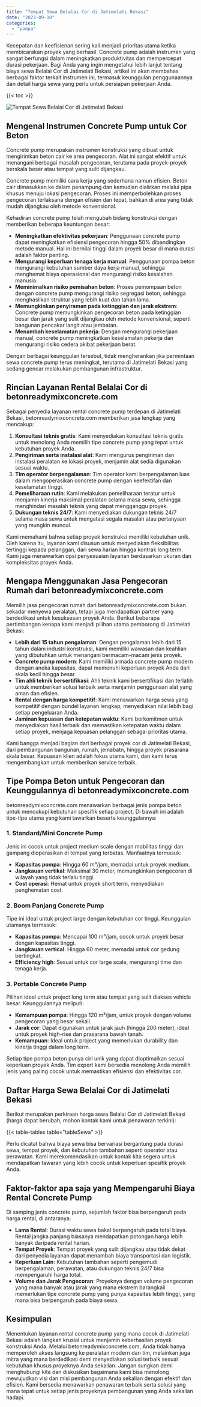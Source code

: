 ```yaml
---
title: "Tempat Sewa Belalai Cor di Jatimelati Bekasi"
date: "2023-09-18"
categories: 
  - "pompa"
---
```


Kecepatan dan keefisienan sering kali menjadi prioritas utama ketika membicarakan proyek yang berhasil. Concrete pump adalah instrumen yang sangat berfungsi dalam meningkatkan produktivitas dan mempercepat durasi pekerjaan. Bagi Anda yang ingin mengetahui lebih lanjut tentang biaya sewa Belalai Cor di Jatimelati Bekasi, artikel ini akan membahas berbagai faktor terkait instrumen ini, termasuk keunggulan penggunaannya dan detail harga sewa yang perlu untuk persiapan pekerjaan Anda.

{{< toc >}}

![Tempat Sewa Belalai Cor di Jatimelati Bekasi](https://betoncor8.github.io/pump/concrete-pump%20(9).png)

## Mengenal Instrumen Concrete Pump untuk Cor Beton

Concrete pump merupakan instrumen konstruksi yang dibuat untuk mengirimkan beton cair ke area pengecoran. Alat ini sangat efektif untuk menangani berbagai masalah pengecoran, terutama pada proyek-proyek berskala besar atau tempat yang sulit dijangkau.

Concrete pump memiliki cara kerja yang sederhana namun efisien. Beton cair dimasukkan ke dalam penampung dan kemudian dialirkan melalui pipa khusus menuju lokasi pengecoran. Proses ini memperbolehkan proses pengecoran terlaksana dengan efisien dan tepat, bahkan di area yang tidak mudah dijangkau oleh metode konvensional.

Kehadiran concrete pump telah mengubah bidang konstruksi dengan memberikan beberapa keuntungan besar:

- **Meningkatkan efektivitas pekerjaan**: Penggunaan concrete pump dapat meningkatkan efisiensi pengecoran hingga 50% dibandingkan metode manual. Hal ini bernilai tinggi dalam proyek besar di mana durasi adalah faktor penting.
- **Mengurangi keperluan tenaga kerja manual**: Penggunaan pompa beton mengurangi kebutuhan sumber daya kerja manual, sehingga menghemat biaya operasional dan mengurangi risiko kesalahan manusia.
- **Meminimalkan risiko pemisahan beton**: Proses pemompaan beton dengan concrete pump mengurangi risiko segregasi beton, sehingga menghasilkan struktur yang lebih kuat dan tahan lama.
- **Memungkinkan penyiraman pada ketinggian dan jarak ekstrem**: Concrete pump memungkinkan pengecoran beton pada ketinggian besar dan jarak yang sulit dijangkau oleh metode konvensional, seperti bangunan pencakar langit atau jembatan.
- **Menambah keselamatan pekerja**: Dengan mengurangi pekerjaan manual, concrete pump meningkatkan keselamatan pekerja dan mengurangi risiko cedera akibat pekerjaan berat.

Dengan berbagai keunggulan tersebut, tidak mengherankan jika permintaan sewa concrete pump terus meningkat, terutama di Jatimelati Bekasi yang sedang gencar melakukan pembangunan infrastruktur.

## Rincian Layanan Rental Belalai Cor di betonreadymixconcrete.com

Sebagai penyedia layanan rental concrete pump terdepan di Jatimelati Bekasi, betonreadymixconcrete.com memberikan jasa lengkap yang mencakup:

1. **Konsultasi teknis gratis**: Kami menyediakan konsultasi teknis gratis untuk menolong Anda memilih tipe concrete pump yang tepat untuk kebutuhan proyek Anda.
2. **Pengiriman serta instalasi alat**: Kami mengurus pengiriman dan instalasi peralatan ke lokasi proyek, menjamin alat sedia digunakan sesuai waktu.
3. **Tim operator berpengalaman**: Tim operator kami berpengalaman luas dalam mengoperasikan concrete pump dengan keefektifan dan keselamatan tinggi.
4. **Pemeliharaan rutin**: Kami melakukan pemeliharaan teratur untuk menjamin kinerja maksimal peralatan selama masa sewa, sehingga menghindari masalah teknis yang dapat mengganggu proyek.
5. **Dukungan teknis 24/7**: Kami menyediakan dukungan teknis 24/7 selama masa sewa untuk mengatasi segala masalah atau pertanyaan yang mungkin muncul.

Kami memahami bahwa setiap proyek konstruksi memiliki kebutuhan unik. Oleh karena itu, layanan kami disusun untuk menyediakan fleksibilitas tertinggi kepada pelanggan, dari sewa harian hingga kontrak long term. Kami juga menawarkan opsi penyesuaian layanan berdasarkan ukuran dan kompleksitas proyek Anda.

## Mengapa Menggunakan Jasa Pengecoran Rumah dari betonreadymixconcrete.com

Memilih jasa pengecoran rumah dari betonreadymixconcrete.com bukan sekadar menyewa peralatan, tetapi juga mendapatkan partner yang berdedikasi untuk kesuksesan proyek Anda. Berikut beberapa pertimbangan kenapa kami menjadi pilihan utama pemborong di Jatimelati Bekasi:

- **Lebih dari 15 tahun pengalaman**: Dengan pengalaman lebih dari 15 tahun dalam industri konstruksi, kami memiliki wawasan dan keahlian yang dibutuhkan untuk menangani bermacam-macam jenis proyek.
- **Concrete pump modern**: Kami memiliki armada concrete pump modern dengan aneka kapasitas, dapat memenuhi keperluan proyek Anda dari skala kecil hingga besar.
- **Tim ahli teknik bersertifikasi**: Ahli teknik kami bersertifikasi dan terlatih untuk memberikan solusi terbaik serta menjamin penggunaan alat yang aman dan efisien.
- **Rental dengan harga kompetitif**: Kami menawarkan harga sewa yang kompetitif dengan bundel layanan lengkap, menyediakan nilai lebih bagi setiap pengeluaran Anda.
- **Jaminan kepuasan dan ketepatan waktu**: Kami berkomitmen untuk menyediakan hasil terbaik dan memastikan ketepatan waktu dalam setiap proyek, menjaga kepuasan pelanggan sebagai prioritas utama.

Kami bangga menjadi bagian dari berbagai proyek cor di Jatimelati Bekasi, dari pembangunan bangunan, rumah, jemabatn, hingga proyek prasarana skala besar. Kepuasan klien adalah fokus utama kami, dan kami terus mengembangkan untuk memberikan service terbaik.

## Tipe Pompa Beton untuk Pengecoran dan Keunggulannya di betonreadymixconcrete.com

betonreadymixconcrete.com menawarkan berbagai jenis pompa beton untuk mencukupi kebutuhan spesifik setiap project. Di bawah ini adalah tipe-tipe utama yang kami tawarkan beserta keunggulannya:

### 1\. Standard/Mini Concrete Pump

Jenis ini cocok untuk project medium scale dengan mobilitas tinggi dan gampang dioperasikan di tempat yang terbatas. Manfaatnya termasuk:

- **Kapasitas pompa**: Hingga 60 m³/jam, memadai untuk proyek medium.
- **Jangkauan vertikal**: Maksimal 30 meter, memungkinkan pengecoran di wilayah yang tidak terlalu tinggi.
- **Cost operasi**: Hemat untuk proyek short term, menyediakan penghematan cost.

### 2\. Boom Panjang Concrete Pump

Tipe ini ideal untuk project large dengan kebutuhan cor tinggi. Keunggulan utamanya termasuk:

- **Kapasitas pompa**: Mencapai 100 m³/jam, cocok untuk proyek besar dengan kapasitas tinggi.
- **Jangkauan vertical**: Hingga 60 meter, memadai untuk cor gedung bertingkat.
- **Efficiency high**: Sesuai untuk cor large scale, mengurangi time dan tenaga kerja.

### 3\. Portable Concrete Pump

Pilihan ideal untuk project long term atau tempat yang sulit diakses vehicle besar. Keunggulannya meliputi:

- **Kemampuan pompa**: Hingga 120 m³/jam, untuk proyek dengan volume pengecoran yang besar sekali.
- **Jarak cor**: Dapat digunakan untuk jarak jauh (hingga 200 meter), ideal untuk proyek high-rise dan prasarana bawah tanah.
- **Kemampuan**: Ideal untuk project yang memerlukan durability dan kinerja tinggi dalam long term.

Setiap tipe pompa beton punya ciri unik yang dapat dioptimalkan sesuai keperluan proyek Anda. Tim expert kami bersedia menolong Anda memilih jenis yang paling cocok untuk memastikan efisiensi dan efektivitas cor.

## Daftar Harga Sewa Belalai Cor di Jatimelati Bekasi

Berikut merupakan perkiraan harga sewa Belalai Cor di Jatimelati Bekasi (harga dapat berubah, mohon kontak kami untuk penawaran terkini):

{{< table-tables table="tableSewa" >}}

Perlu dicatat bahwa biaya sewa bisa bervariasi bergantung pada durasi sewa, tempat proyek, dan kebutuhan tambahan seperti operator atau perawatan. Kami merekomendasikan untuk kontak kita segera untuk mendapatkan tawaran yang lebih cocok untuk keperluan spesifik proyek Anda.

## Faktor-faktor apa saja yang Mempengaruhi Biaya Rental Concrete Pump

Di samping jenis concrete pump, sejumlah faktor bisa berpengaruh pada harga rental, di antaranya:

- **Lama Rental**: Durasi waktu sewa bakal berpengaruh pada total biaya. Rental jangka panjang biasanya mendapatkan potongan harga lebih banyak daripada rental harian.
- **Tempat Proyek**: Tempat proyek yang sulit dijangkau atau tidak dekat dari penyedia layanan dapat menambah biaya transportasi dan logistik.
- **Keperluan Lain**: Kebutuhan tambahan seperti pengemudi berpengalaman, perawatan, atau dukungan teknis 24/7 bisa mempengaruhi harga total.
- **Volume dan Jarak Pengecoran**: Proyeknya dengan volume pengecoran yang mana banyak atau jarak yang mana ekstrem barangkali memerlukan tipe concrete pump yang punya kapasitas lebih tinggi, yang mana bisa berpengaruh pada biaya sewa.

## Kesimpulan

Menentukan layanan rental concrete pump yang mana cocok di Jatimelati Bekasi adalah langkah krusial untuk menjamin keberhasilan proyek konstruksi Anda. Melalui betonreadymixconcrete.com, Anda tidak hanya memperoleh akses langsung ke peralatan modern dan tim, melainkan juga mitra yang mana berdedikasi demi menyediakan solusi terbaik sesuai kebutuhan khusus proyeknya Anda sekalian. Jangan sungkan demi menghubungi kita dan diskusikan bagaimana kami bisa menolong mewujudkan visi dan misi pembangunan Anda sekalian dengan efektif dan efisien. Kami bersedia menawarkan penawaran terbaik serta solusi yang mana tepat untuk setiap jenis proyeknya pembangunan yang Anda sekalian hadapi.
